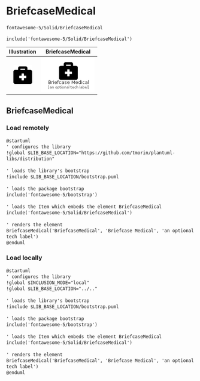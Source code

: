 # BriefcaseMedical


```text
fontawesome-5/Solid/BriefcaseMedical
```

```text
include('fontawesome-5/Solid/BriefcaseMedical')
```



| Illustration | BriefcaseMedical |
| :---: | :---: |
| ![illustration for Illustration](../../fontawesome-5/Solid/BriefcaseMedical.png) | ![illustration for BriefcaseMedical](../../fontawesome-5/Solid/BriefcaseMedical.Local.png) |




## BriefcaseMedical

### Load remotely
```plantuml
@startuml
' configures the library
!global $LIB_BASE_LOCATION="https://github.com/tmorin/plantuml-libs/distribution"

' loads the library's bootstrap
!include $LIB_BASE_LOCATION/bootstrap.puml

' loads the package bootstrap
include('fontawesome-5/bootstrap')

' loads the Item which embeds the element BriefcaseMedical
include('fontawesome-5/Solid/BriefcaseMedical')

' renders the element
BriefcaseMedical('BriefcaseMedical', 'Briefcase Medical', 'an optional tech label')
@enduml
```

### Load locally
```plantuml
@startuml
' configures the library
!global $INCLUSION_MODE="local"
!global $LIB_BASE_LOCATION="../.."

' loads the library's bootstrap
!include $LIB_BASE_LOCATION/bootstrap.puml

' loads the package bootstrap
include('fontawesome-5/bootstrap')

' loads the Item which embeds the element BriefcaseMedical
include('fontawesome-5/Solid/BriefcaseMedical')

' renders the element
BriefcaseMedical('BriefcaseMedical', 'Briefcase Medical', 'an optional tech label')
@enduml
```

